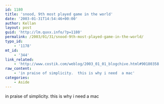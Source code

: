 ```yaml
---
id: 1180
title: 'snood, 9th most played game in the world'
date: '2003-01-31T14:54:46+00:00'
author: Kellan
layout: post
guid: 'http://lm.quxx.info/?p=1180'
permalink: /2003/01/31/snood-9th-most-played-game-in-the-world/
typo_id:
    - '1178'
mt_id:
    - '344'
link_related:
    - 'http://www.costik.com/weblog/2003_01_01_blogchive.html#90180358'
raw_content:
    - 'in praise of simplicity.  this is why i need  a mac'
categories:
    - Aside
---
```


in praise of simplicity. this is why i need a mac